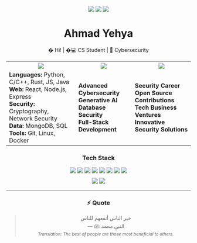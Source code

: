 
<div align="center">
  <img src="https://img.shields.io/badge/Computer%20Science-TMU-blue?style=for-the-badge" />
  <img src="https://img.shields.io/badge/Cybersecurity-Enthusiast-green?style=for-the-badge" />
  <img src="https://img.shields.io/badge/Lifelong-Learner-orange?style=for-the-badge" />

  # Ahmad Yehya
  � Hi! | �💻 CS Student | 🔐 Cybersecurity 
</div>

<table align="center">
  <tr>
    <th><img src="https://img.shields.io/badge/🛠️-SKILLS-0a0a0a?style=flat-square" /></th>
    <th><img src="https://img.shields.io/badge/📚-LEARNING-3572A5?style=flat-square" /></th>
    <th><img src="https://img.shields.io/badge/🎯-GOALS-2ea44f?style=flat-square" /></th>
  </tr>
  <tr>
    <td>
      <b>Languages:</b> Python, C/C++, Rust, JS, Java<br>
      <b>Web:</b> React, Node.js, Express<br>
      <b>Security:</b> Cryptography, Network Security<br>
      <b>Data:</b> MongoDB, SQL<br>
      <b>Tools:</b> Git, Linux, Docker
    </td>
    <td>
      <b>Advanced Cybersecurity</b><br>
      <b>Generative AI</b><br>
      <b>Database Security</b><br>
      <b>Full-Stack Development</b>
    </td>
    <td>
      <b>Security Career</b><br>
      <b>Open Source Contributions</b><br>
      <b>Tech Business Ventures</b><br>
      <b>Innovative Security Solutions</b>
    </td>
  </tr>
</table>

<div align="center">
  <h3>Tech Stack</h3>
  <img src="https://img.shields.io/badge/Python-3776AB?style=for-the-badge&logo=python&logoColor=white" />
  <img src="https://img.shields.io/badge/JavaScript-F7DF1E?style=for-the-badge&logo=javascript&logoColor=black" />
  <img src="https://img.shields.io/badge/C%2B%2B-00599C?style=for-the-badge&logo=c%2B%2B&logoColor=white" />
  <img src="https://img.shields.io/badge/Rust-000000?style=for-the-badge&logo=rust&logoColor=white" />
  <img src="https://img.shields.io/badge/React-20232A?style=for-the-badge&logo=react&logoColor=61DAFB" />
  <img src="https://img.shields.io/badge/Node.js-339933?style=for-the-badge&logo=nodedotjs&logoColor=white" />
  <img src="https://img.shields.io/badge/MongoDB-4EA94B?style=for-the-badge&logo=mongodb&logoColor=white" />
  <img src="https://img.shields.io/badge/Docker-2CA5E0?style=for-the-badge&logo=docker&logoColor=white" />
  
  <div style="margin-top: 10px;">
    <a href="https://github.com/ayehya2"><img src="https://img.shields.io/badge/GitHub-ayehya2-black?style=for-the-badge&logo=github" /></a>
    <a href="https://linkedin.com/in/ahmadyehya"><img src="https://img.shields.io/badge/LinkedIn-Ahmad%20Yehya-blue?style=for-the-badge&logo=linkedin" /></a>
  </div>
</div>

---

<div align="center">
  <h3>⚡ Quote</h3>
  <blockquote>
    خير الناس أنفعهم للناس<br>
    — النبي محمد ﷺ<br>
    <sub><i>Translation: The best of people are those most beneficial to others.</i></sub>
  </blockquote>
</div>
